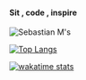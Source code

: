 #### Sit , code , inspire

![Sebastian M's](https://github-readme-stats.vercel.app/api?username=astianmuchui&show_icons=true&theme=tokyonight)

[![Top Langs](https://github-readme-stats.vercel.app/api/top-langs/?username=astianmuchui&layout=compact&theme=tokyonight&langs_count=12)](https://github.com/astianmuchui/github-readme-stats)

[![ wakatime stats](https://github-readme-stats.vercel.app/api/wakatime?username=astianmuchui)](https://github.com/astianmuchui/github-readme-stats)
 
